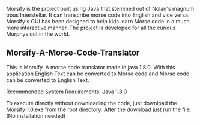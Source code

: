 Morsify is the project built using Java that stemmed out of Nolan's magnum opus Interstellar. It can transcribe morse code into English and vice versa. Morsify's GUI has been designed to help kids learn Morse code in a much more interactive manner. The project is developed for all the curious Murphys out in the world.







## Morsify-A-Morse-Code-Translator
This is Morsify. A morse code translator made in java 1.8.0. With this application English Text can be converted to Morse code and Morse code can be converted to English Text.

Recommended System Requirements: Java 1.8.0

To execute directly without downloading the code, just download the Morsify 1.0.exe from the root directory. After the download just run the file.
(No installation needed)
